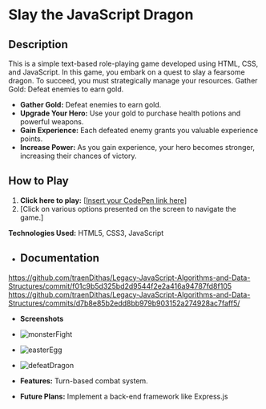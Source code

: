 # **Slay the JavaScript Dragon**

## **Description**

This is a simple text-based role-playing game developed using HTML, CSS, and JavaScript. In this game, you embark on a quest to slay a fearsome dragon. To succeed, you must strategically manage your resources.
Gather Gold: Defeat enemies to earn gold.
* **Gather Gold:** Defeat enemies to earn gold.
* **Upgrade Your Hero:** Use your gold to purchase health potions and powerful weapons.
* **Gain Experience:** Each defeated enemy grants you valuable experience points.
* **Increase Power:** As you gain experience, your hero becomes stronger, increasing their chances of victory.

## **How to Play**

1. **Click here to play:** [[Insert your CodePen link here](https://codepen.io/traenDithas/pen/zxOEmBQ)]
2. [Click on various options presented on the screen to navigate the game.]

**Technologies Used:** HTML5, CSS3, JavaScript

* ## **Documentation**
https://github.com/traenDithas/Legacy-JavaScript-Algorithms-and-Data-Structures/commit/f01c9b5d325bd2d9544f2e2a416a94787fd8f105
https://github.com/traenDithas/Legacy-JavaScript-Algorithms-and-Data-Structures/commits/d7b8e85b2edd8bb979b903152a274928ac7faff5/

* **Screenshots**
* ![monsterFight](https://github.com/user-attachments/assets/fc0f1750-f4bf-4058-ace6-9deb6c1059d3)
* ![easterEgg](https://github.com/user-attachments/assets/559480f3-728b-450e-9160-d05498312f7b)
* ![defeatDragon](https://github.com/user-attachments/assets/36e131c4-6032-4216-bafe-fa56939bc3c8)



* **Features:** Turn-based combat system.
* **Future Plans:** Implement a back-end framework like Express.js
